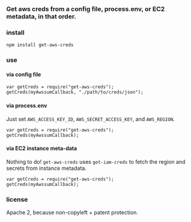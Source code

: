 ### Get aws creds from a config file, process.env, or EC2 metadata, in that order.

### install

    npm install get-aws-creds


### use

#### via config file

    var getCreds = require("get-aws-creds");
    getCreds(myAwssumCallback, "./path/to/creds/json");

#### via process.env

Just set `AWS_ACCESS_KEY_ID`, `AWS_SECRET_ACCESS_KEY`, and `AWS_REGION`.

    var getCreds = require("get-aws-creds");
    getCreds(myAwssumCallback);

#### via EC2 instance meta-data

Nothing to do! `get-aws-creds` uses `get-iam-creds` to fetch the region and secrets from instance metadata.

    var getCreds = require("get-aws-creds");
    getCreds(myAwssumCallback);


### license

Apache 2, because non-copyleft + patent protection.
